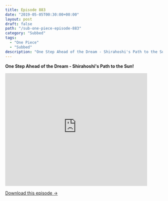 ```yaml
---
title: Episode 883
date: "2019-05-05T00:30:00+00:00"
layout: post
draft: false
path: "/sub-one-piece-episode-883"
category: "Subbed"
tags:
  - "One Piece"
  - "Subbed"
description: "One Step Ahead of the Dream - Shirahoshi's Path to the Sun!"
---
```


**One Step Ahead of the Dream - Shirahoshi's Path to the Sun!**

<iframe width="640" height="360" src="https://www.rapidvideo.com/e/G6FRPHFNZP" frameborder="0" marginwidth=0 marginheight=0 scrolling=no allowfullscreen style="max-width:90%;"></iframe>

<a href="http://ouo.io/qs/eCodkFEQ?s=https://www.rapidvideo.com/d/G6FRPHFNZP" class="styled_a">Download this episode →</a>

